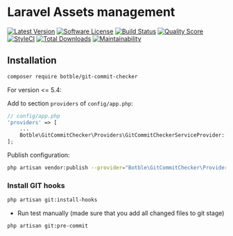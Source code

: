 # Laravel Assets management

[![Latest Version](https://img.shields.io/github/release/botble/git-commit-checker.svg?style=flat-square)](https://github.com/botble/git-commit-checker/releases)
[![Software License](https://img.shields.io/badge/license-MIT-brightgreen.svg?style=flat-square)](LICENSE.md)
[![Build Status](https://img.shields.io/travis/botble/git-commit-checker/master.svg?style=flat-square)](https://travis-ci.org/botble/git-commit-checker)
[![Quality Score](https://img.shields.io/scrutinizer/g/botble/git-commit-checker.svg?style=flat-square)](https://scrutinizer-ci.com/g/botble/git-commit-checker)
[![StyleCI](https://github.styleci.io/repos/203273905/shield)](https://github.styleci.io/repos/203273905)
[![Total Downloads](https://img.shields.io/packagist/dt/botble/git-commit-checker.svg?style=flat-square)](https://packagist.org/packages/botble/git-commit-checker)
[![Maintainability](https://api.codeclimate.com/v1/badges/a6e4612307e3b3bf8252/maintainability)](https://codeclimate.com/github/botble/git-commit-checker/maintainability)

## Installation

```bash
composer require botble/git-commit-checker
```

For version <= 5.4:

Add to section `providers` of `config/app.php`:

```php
// config/app.php
'providers' => [
    ...
    Botble\GitCommitChecker\Providers\GitCommitCheckerServiceProvider::class,
];
```

Publish configuration:

```bash
php artisan vendor:publish --provider="Botble\GitCommitChecker\Providers\GitCommitCheckerServiceProvider" --tag=config
```

### Install GIT hooks
```bash
php artisan git:install-hooks
```

- Run test manually (made sure that you add all changed files to git stage)

```bash
php artisan git:pre-commit
```